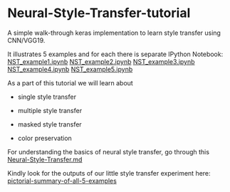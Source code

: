 # Neural-Style-Transfer-tutorial
A simple walk-through keras implementation to learn style transfer using CNN/VGG19.

It illustrates 5 examples and for each there is separate IPython Notebook:
[NST_example1.ipynb](https://github.com/Vishwa22/Neural-Style-Transfer-tutorial/blob/master/NST_example1.ipynb)
[NST_example2.ipynb](https://github.com/Vishwa22/Neural-Style-Transfer-tutorial/blob/master/NST_example2.ipynb)
[NST_example3.ipynb](https://github.com/Vishwa22/Neural-Style-Transfer-tutorial/blob/master/NST_example3.ipynb)
[NST_example4.ipynb](https://github.com/Vishwa22/Neural-Style-Transfer-tutorial/blob/master/NST_example4.ipynb)
[NST_example5.ipynb](https://github.com/Vishwa22/Neural-Style-Transfer-tutorial/blob/master/NST_example5.ipynb)

As a part of this tutorial we will learn about

* single style transfer

* multiple style transfer

* masked style transfer

* color preservation

For understanding the basics of neural style transfer, go through this [Neural-Style-Transfer.md](https://github.com/Vishwa22/Neural-Style-Transfer-tutorial/blob/master/Neural-Style-Transfer.md)

Kindly look for the outputs of our little style transfer experiment here: [pictorial-summary-of-all-5-examples](https://github.com/Vishwa22/Neural-Style-Transfer-tutorial/tree/master/pictorial-summary-of-all-5-examples)
